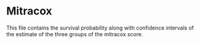 # Mitracox
This file contains the survival probability along with confidence intervals of the estimate of the three groups of the mitracox score.
